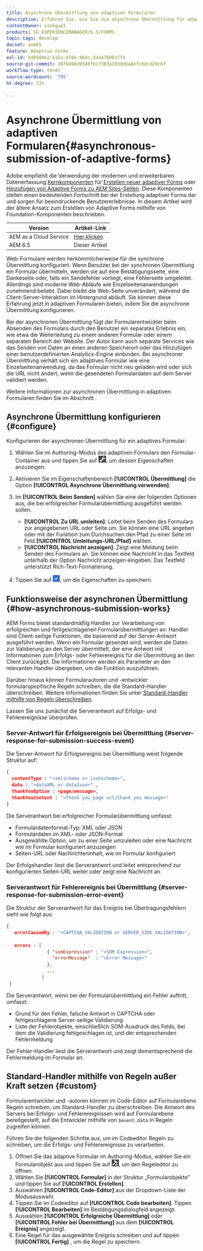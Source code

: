 ```yaml
---
title: Asynchrone Übermittlung von adaptiven Formularen
description: Erfahren Sie, wie Sie die asynchrone Übermittlung für adaptive Formulare konfigurieren.
contentOwner: vishgupt
products: SG_EXPERIENCEMANAGER/6.5/FORMS
topic-tags: develop
docset: aem65
feature: Adaptive Forms
exl-id: bd0589e2-b15a-4f0e-869c-2da4760b1ff4
source-git-commit: 38f0496d9340fbcf383a2d39dba8efcbdcd20c6f
workflow-type: tm+mt
source-wordcount: '795'
ht-degree: 51%

---
```


# Asynchrone Übermittlung von adaptiven Formularen{#asynchronous-submission-of-adaptive-forms}

<span class="preview"> Adobe empfiehlt die Verwendung der modernen und erweiterbaren Datenerfassung [Kernkomponenten](https://experienceleague.adobe.com/docs/experience-manager-core-components/using/adaptive-forms/introduction.html?lang=de) für [Erstellen neuer adaptiver Forms](/help/forms/using/create-an-adaptive-form-core-components.md) oder [Hinzufügen von Adaptive Forms zu AEM Sites-Seiten](/help/forms/using/create-or-add-an-adaptive-form-to-aem-sites-page.md). Diese Komponenten stellen einen bedeutenden Fortschritt bei der Erstellung adaptiver Forms dar und sorgen für beeindruckende Benutzererlebnisse. In diesem Artikel wird der ältere Ansatz zum Erstellen von Adaptive Forms mithilfe von Foundation-Komponenten beschrieben. </span>

| Version | Artikel-Link |
| -------- | ---------------------------- |
| AEM as a Cloud Service | [Hier klicken](https://experienceleague.adobe.com/docs/experience-manager-cloud-service/content/forms/adaptive-forms-authoring/authoring-adaptive-forms-foundation-components/configure-submit-actions-and-metadata-submission/asynchronous-submissions-adaptive-forms.html) |
| AEM 6.5 | Dieser Artikel |

Web-Formulare werden herkömmlicherweise für die synchrone Übermittlung konfiguriert. Wenn Benutzer bei der synchronen Übermittlung ein Formular übermitteln, werden sie auf eine Bestätigungsseite, eine Dankeseite oder, falls ein Sendefehler vorliegt, eine Fehlerseite umgeleitet. Allerdings sind moderne Web-Abläufe wie Einzelseitenanwendungen zunehmend beliebt. Dabei bleibt die Web-Seite unverändert, während die Client-Server-Interaktion im Hintergrund abläuft. Sie können diese Erfahrung jetzt in adaptiven Formularen bieten, indem Sie die asynchrone Übermittlung konfigurieren.

Bei der asynchronen Übermittlung fügt der Formularentwickler beim Absenden des Formulars durch den Benutzer ein separates Erlebnis ein, wie etwa die Weiterleitung zu einem anderen Formular oder einem separaten Bereich der Website. Der Autor kann auch separate Services wie das Senden von Daten an einen anderen Speicherort oder das Hinzufügen einer benutzerdefinierten Analytics-Engine einbinden. Bei asynchroner Übermittlung verhält sich ein adaptives Formular wie eine Einzelseitenanwendung, da das Formular nicht neu geladen wird oder sich die URL nicht ändert, wenn die gesendeten Formulardaten auf dem Server validiert werden.

Weitere Informationen zur asynchronen Übermittlung in adaptiven Formularen finden Sie im Abschnitt .

## Asynchrone Übermittlung konfigurieren {#configure}

Konfigurieren der asynchronen Übermittlung für ein adaptives Formular:

1. Wählen Sie im Authoring-Modus des adaptiven Formulars den Formular-Container aus und tippen Sie auf ![cmppr1](assets/cmppr1.png), um dessen Eigenschaften anzuzeigen.
1. Aktivieren Sie im Eigenschaftenbereich **[!UICONTROL Übermittlung]** die Option **[!UICONTROL Asynchrone Übermittlung verwenden]**.
1. Im **[!UICONTROL Beim Senden]** wählen Sie eine der folgenden Optionen aus, die bei erfolgreicher Formularübermittlung ausgeführt werden sollen.

   * **[!UICONTROL Zu URL umleiten]**: Leitet beim Senden des Formulars zur angegebenen URL oder Seite um. Sie können eine URL angeben oder mit der Funktion zum Durchsuchen den Pfad zu einer Seite im Feld **[!UICONTROL Umleitungs-URL/Pfad]** wählen.
   * **[!UICONTROL Nachricht anzeigen]**: Zeigt eine Meldung beim Senden des Formulars an. Sie können eine Nachricht in das Textfeld unterhalb der Option Nachricht anzeigen eingeben. Das Textfeld unterstützt Rich-Text-Formatierung.

1. Tippen Sie auf ![check-button1](assets/check-button1.png), um die Eigenschaften zu speichern.

## Funktionsweise der asynchronen Übermittlung {#how-asynchronous-submission-works}

AEM Forms bietet standardmäßig Handler zur Verarbeitung von erfolgreichen und fehlgeschlagenen Formularübermittlungen an. Handler sind Client-seitige Funktionen, die basierend auf der Server-Antwort ausgeführt werden. Wenn ein Formular gesendet wird, werden die Daten zur Validierung an den Server übermittelt, der eine Antwort mit Informationen zum Erfolgs- oder Fehlerereignis für die Übermittlung an den Client zurückgibt. Die Informationen werden als Parameter an den relevanten Handler übergeben, um die Funktion auszuführen.

Darüber hinaus können Formularautoren und -entwickler formularspezifische Regeln schreiben, die die Standard-Handler überschreiben. Weitere Informationen finden Sie unter [Standard-Handler mithilfe von Regeln überschreiben](#custom).

Lassen Sie uns zunächst die Serverantwort auf Erfolgs- und Fehlerereignisse überprüfen.

### Server-Antwort für Erfolgsereignis bei Übermittlung {#server-response-for-submission-success-event}

Die Server-Antwort für Erfolgsereignis bei Übermittlung weist folgende Struktur auf:

```json
{
  contentType : "<xmlschema or jsonschema>",
  data : "<dataXML or dataJson>" ,
  thankYouOption : <page/message>,
  thankYouContent : "<thank you page url/thank you message>"
}
```

Die Serverantwort bei erfolgreicher Formularübermittlung umfasst:

* Formulardatenformat-Typ: XML oder JSON
* Formulardaten im XML- oder JSON-Format
* Ausgewählte Option, um zu einer Seite umzuleiten oder eine Nachricht wie im Formular konfiguriert anzuzeigen
* Seiten-URL oder Nachrichteninhalt, wie im Formular konfiguriert

Der Erfolgshandler liest die Serverantwort und leitet entsprechend zur konfigurierten Seiten-URL weiter oder zeigt eine Nachricht an.

### Serverantwort für Fehlerereignis bei Übermittlung {#server-response-for-submission-error-event}

Die Struktur der Serverantwort für das Ereignis bei Übertragungsfehlern sieht wie folgt aus:

```json
{
   errorCausedBy : "<CAPTCHA_VALIDATION or SERVER_SIDE_VALIDATION>",

   errors : [
               { "somExpression" : "<SOM Expression>",
                 "errorMessage"  : "<Error Message>"
               },
               ...
             ]
 }
```

Die Serverantwort, wenn bei der Formularübermittlung ein Fehler auftritt, umfasst:

* Grund für den Fehler, falsche Antwort in CAPTCHA oder fehlgeschlagene Server-seitige Validierung
* Liste der Fehlerobjekte, einschließlich SOM-Ausdruck des Felds, bei dem die Validierung fehlgeschlagen ist, und der entsprechenden Fehlermeldung

Der Fehler-Handler liest die Serverantwort und zeigt dementsprechend die Fehlermeldung im Formular an.

## Standard-Handler mithilfe von Regeln außer Kraft setzen {#custom}

Formularentwickler und -autoren können im Code-Editor auf Formularebene Regeln schreiben, um Standard-Handler zu überschreiben. Die Antwort des Servers bei Erfolgs- und Fehlerereignissen wird auf Formularebene bereitgestellt, auf die Entwickler mithilfe von `$event.data` in Regeln zugreifen können.

Führen Sie die folgenden Schritte aus, um im Codeeditor Regeln zu schreiben, um die Erfolgs- und Fehlerereignisse zu verarbeiten.

1. Öffnen Sie das adaptive Formular im Authoring-Modus, wählen Sie ein Formularobjekt aus und tippen Sie auf ![edit-rules1](assets/edit-rules1.png), um den Regeleditor zu öffnen.
1. Wählen Sie **[!UICONTROL Formular]** in der Struktur „Formularobjekte“ und tippen Sie auf **[!UICONTROL Erstellen]**.
1. Auswählen **[!UICONTROL Code-Editor]** aus der Dropdown-Liste der Modusauswahl.
1. Tippen Sie im Codeeditor auf **[!UICONTROL Code bearbeiten]**. Tippen **[!UICONTROL Bearbeiten]** im Bestätigungsdialogfeld angezeigt.
1. Auswählen **[!UICONTROL Erfolgreiche Übermittlung]** oder **[!UICONTROL Fehler bei Übermittlung]** aus dem **[!UICONTROL Ereignis]** angezeigt.
1. Eine Regel für das ausgewählte Ereignis schreiben und auf tippen **[!UICONTROL Fertig]** , um die Regel zu speichern.
